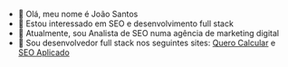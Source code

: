- 👋 Olá, meu nome é João Santos
- 👀 Estou interessado em SEO e desenvolvimento full stack
- 🌱 Atualmente, sou Analista de SEO numa agência de marketing digital
- 💞️ Sou desenvolvedor full stack nos seguintes sites: <a href="https://querocalcular.com.br/" target="_blank" target="noopener noreferrer">Quero Calcular</a> e <a href="https://seoaplicado.com.br/" target="_blank" target="noopener noreferrer">SEO Aplicado</a>
